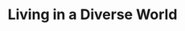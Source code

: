 ---
title: Living in a Diverse World
number: WMNST 105
academic-home: other
course-type: [Supporting, General Education]
pre-req:
description: Critical perspectives on the relationship between social difference and power, emphasizing gender, race, sexuality, class, and disability.
bulletin-link: https://bulletins.psu.edu/search/?search=%22wmnst+105%22
pathway-list: [Media for Civic Engagement]
---